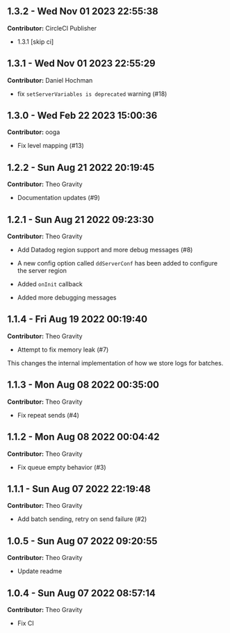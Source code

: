 ## 1.3.2 - Wed Nov 01 2023 22:55:38

**Contributor:** CircleCI Publisher

- 1.3.1 [skip ci]

## 1.3.1 - Wed Nov 01 2023 22:55:29

**Contributor:** Daniel Hochman

- fix `setServerVariables is deprecated` warning (#18)

## 1.3.0 - Wed Feb 22 2023 15:00:36

**Contributor:** ooga

- Fix level mapping (#13)

## 1.2.2 - Sun Aug 21 2022 20:19:45

**Contributor:** Theo Gravity

- Documentation updates (#9)

## 1.2.1 - Sun Aug 21 2022 09:23:30

**Contributor:** Theo Gravity

- Add Datadog region support and more debug messages (#8)

- A new config option called `ddServerConf` has been added to configure the server region
- Added `onInit` callback
- Added more debugging messages

## 1.1.4 - Fri Aug 19 2022 00:19:40

**Contributor:** Theo Gravity

- Attempt to fix memory leak (#7)

This changes the internal implementation of how we store logs for batches.

## 1.1.3 - Mon Aug 08 2022 00:35:00

**Contributor:** Theo Gravity

- Fix repeat sends (#4)

## 1.1.2 - Mon Aug 08 2022 00:04:42

**Contributor:** Theo Gravity

- Fix queue empty behavior (#3)

## 1.1.1 - Sun Aug 07 2022 22:19:48

**Contributor:** Theo Gravity

- Add batch sending, retry on send failure (#2)

## 1.0.5 - Sun Aug 07 2022 09:20:55

**Contributor:** Theo Gravity

- Update readme

## 1.0.4 - Sun Aug 07 2022 08:57:14

**Contributor:** Theo Gravity

- Fix CI

